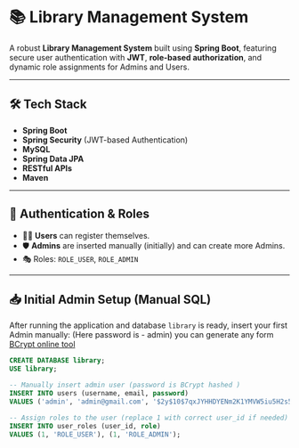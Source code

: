 # 📚 Library Management System

A robust **Library Management System** built using **Spring Boot**, featuring secure user authentication with **JWT**, **role-based authorization**, and dynamic role assignments for Admins and Users.

---

## 🛠️ Tech Stack

- **Spring Boot**
- **Spring Security** (JWT-based Authentication)
- **MySQL**
- **Spring Data JPA**
- **RESTful APIs**
- **Maven**

---

## 🔐 Authentication & Roles

- 🧑‍🎓 **Users** can register themselves.
- 🛡️ **Admins** are inserted manually (initially) and can create more Admins.
- 🎭 Roles: `ROLE_USER`, `ROLE_ADMIN`

---

## 📥 Initial Admin Setup (Manual SQL)

After running the application and database `library` is ready, insert your first Admin manually:
(Here password is - admin) you can generate any form  [BCrypt online tool](https://bcrypt-generator.com/) 
```sql
CREATE DATABASE library;
USE library;

-- Manually insert admin user (password is BCrypt hashed )
INSERT INTO users (username, email, password) 
VALUES ('admin', 'admin@gmail.com', '$2y$10$7qxJYHHDYENm2K1YMVW5iu5H2s5nBl0A4BQfYu5.ood/2CLuYF7Xm');

-- Assign roles to the user (replace 1 with correct user_id if needed)
INSERT INTO user_roles (user_id, role) 
VALUES (1, 'ROLE_USER'), (1, 'ROLE_ADMIN');
